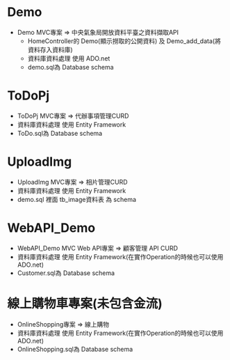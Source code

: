 # Demo
- Demo MVC專案 => 中央氣象局開放資料平臺之資料擷取API
  - HomeController的 Demo(顯示撈取的公開資料) 及 Demo_add_data(將資料存入資料庫)
  - 資料庫資料處理 使用 ADO.net 
  - demo.sql為 Database schema

# ToDoPj
- ToDoPj MVC專案 => 代辦事項管理CURD
- 資料庫資料處理 使用 Entity Framework
- ToDo.sql為 Database schema

# UploadImg
- UploadImg MVC專案 => 相片管理CURD
- 資料庫資料處理 使用 Entity Framework
- demo.sql 裡面 tb_image資料表 為 schema

# WebAPI_Demo
- WebAPI_Demo MVC Web API專案 => 顧客管理 API CURD
- 資料庫資料處理 使用 Entity Framework(在實作Operation的時候也可以使用ADO.net)
- Customer.sql為 Database schema

# 線上購物車專案(未包含金流)
- OnlineShopping專案 => 線上購物
- 資料庫資料處理 使用 Entity Framework(在實作Operation的時候也可以使用ADO.net)
- OnlineShopping.sql為 Database schema
  
